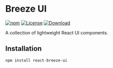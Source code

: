 # Breeze UI

[![npm][version]][npm-url]
[![License][license]][npm-url]
[![Download][download]][npm-url]

[version]: https://img.shields.io/npm/v/react-breeze-ui.svg?style=flat-square
[license]: https://img.shields.io/github/license/your-username/react-breeze-ui?style=flat-square
[download]: https://img.shields.io/npm/dt/react-breeze-ui?style=flat-square
[npm-url]: https://www.npmjs.com/package/react-breeze-ui

A collection of lightweight React UI components.

## Installation
```bash
npm install react-breeze-ui